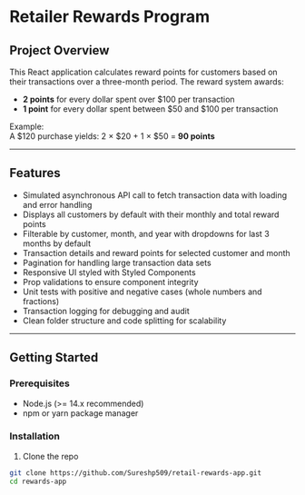 # Retailer Rewards Program

## Project Overview

This React application calculates reward points for customers based on their transactions over a three-month period. The reward system awards:
- **2 points** for every dollar spent over $100 per transaction
- **1 point** for every dollar spent between $50 and $100 per transaction

Example:  
A $120 purchase yields: 2 × $20 + 1 × $50 = **90 points**

---

## Features

- Simulated asynchronous API call to fetch transaction data with loading and error handling
- Displays all customers by default with their monthly and total reward points
- Filterable by customer, month, and year with dropdowns for last 3 months by default
- Transaction details and reward points for selected customer and month
- Pagination for handling large transaction data sets
- Responsive UI styled with Styled Components
- Prop validations to ensure component integrity
- Unit tests with positive and negative cases (whole numbers and fractions)
- Transaction logging for debugging and audit
- Clean folder structure and code splitting for scalability

---

## Getting Started

### Prerequisites

- Node.js (>= 14.x recommended)
- npm or yarn package manager

### Installation

1. Clone the repo

```bash
git clone https://github.com/Sureshp509/retail-rewards-app.git
cd rewards-app
